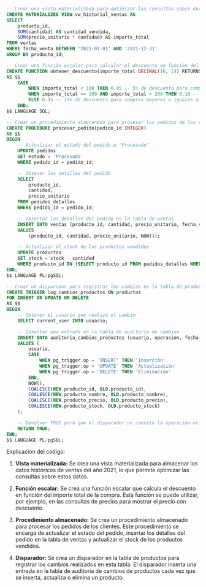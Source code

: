```sql
-- Crear una vista materializada para optimizar las consultas sobre datos históricos
CREATE MATERIALIZED VIEW vw_historial_ventas AS
SELECT
    producto_id,
    SUM(cantidad) AS cantidad_vendida,
    SUM(precio_unitario * cantidad) AS importe_total
FROM ventas
WHERE fecha_venta BETWEEN '2021-01-01' AND '2021-12-31'
GROUP BY producto_id;

-- Crear una función escalar para calcular el descuento en función del importe total de la compra
CREATE FUNCTION obtener_descuento(importe_total DECIMAL(10, 2)) RETURNS DECIMAL(10, 2)
AS $$
    CASE
        WHEN importe_total < 100 THEN 0.05 -- 5% de descuento para compras menores a 100
        WHEN importe_total >= 100 AND importe_total < 200 THEN 0.10 -- 10% de descuento para compras entre 100 y 200
        ELSE 0.15 -- 15% de descuento para compras mayores o iguales a 200
    END;
$$ LANGUAGE SQL;

-- Crear un procedimiento almacenado para procesar los pedidos de los clientes
CREATE PROCEDURE procesar_pedido(pedido_id INTEGER)
AS $$
BEGIN
    -- Actualizar el estado del pedido a "Procesado"
    UPDATE pedidos
    SET estado = 'Procesado'
    WHERE pedido_id = pedido_id;

    -- Obtener los detalles del pedido
    SELECT
        producto_id,
        cantidad,
        precio_unitario
    FROM pedidos_detalles
    WHERE pedido_id = pedido_id;

    -- Insertar los detalles del pedido en la tabla de ventas
    INSERT INTO ventas (producto_id, cantidad, precio_unitario, fecha_venta)
    VALUES
        (producto_id, cantidad, precio_unitario, NOW());

    -- Actualizar el stock de los productos vendidos
    UPDATE productos
    SET stock = stock - cantidad
    WHERE producto_id IN (SELECT producto_id FROM pedidos_detalles WHERE pedido_id = pedido_id);
END;
$$ LANGUAGE PL/pgSQL;

-- Crear un disparador para registrar los cambios en la tabla de productos
CREATE TRIGGER log_cambios_productos ON productos
FOR INSERT OR UPDATE OR DELETE
AS $$
BEGIN
    -- Obtener el usuario que realizó el cambio
    SELECT current_user INTO usuario;

    -- Insertar una entrada en la tabla de auditoría de cambios
    INSERT INTO auditoria_cambios_productos (usuario, operacion, fecha_cambio, producto_id, producto_nombre, producto_precio, producto_stock)
    VALUES (
        usuario,
        CASE
            WHEN pg_trigger.op = 'INSERT' THEN 'Inserción'
            WHEN pg_trigger.op = 'UPDATE' THEN 'Actualización'
            WHEN pg_trigger.op = 'DELETE' THEN 'Eliminación'
        END,
        NOW(),
        COALESCE(NEW.producto_id, OLD.producto_id),
        COALESCE(NEW.producto_nombre, OLD.producto_nombre),
        COALESCE(NEW.producto_precio, OLD.producto_precio),
        COALESCE(NEW.producto_stock, OLD.producto_stock)
    );

    -- Devolver TRUE para que el disparador no cancele la operación original
    RETURN TRUE;
END;
$$ LANGUAGE PL/pgSQL;
```

Explicación del código:

1. **Vista materializada:** Se crea una vista materializada para almacenar los datos históricos de ventas del año 2021, lo que permite optimizar las consultas sobre estos datos.

2. **Función escalar:** Se crea una función escalar que calcula el descuento en función del importe total de la compra. Esta función se puede utilizar, por ejemplo, en las consultas de precios para mostrar el precio con descuento.

3. **Procedimiento almacenado:** Se crea un procedimiento almacenado para procesar los pedidos de los clientes. Este procedimiento se encarga de actualizar el estado del pedido, insertar los detalles del pedido en la tabla de ventas y actualizar el stock de los productos vendidos.

4. **Disparador:** Se crea un disparador en la tabla de productos para registrar los cambios realizados en esta tabla. El disparador inserta una entrada en la tabla de auditoría de cambios de productos cada vez que se inserta, actualiza o elimina un producto.